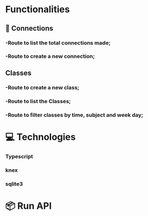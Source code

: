 # Functionalities

## :twisted_rightwards_arrows: Connections

### -Route to list the total connections made;

### -Route to create a new connection;

## Classes

### -Route to create a new class;

### -Route to list the Classes;

### -Route to filter classes by time, subject and week day;

# :computer: Technologies

 ### Typescript

 ### knex

 ### sqlite3

# :package: Run API
